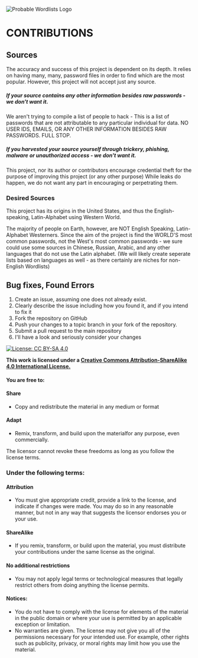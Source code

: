 ![Probable Wordlists Logo](https://raw.githubusercontent.com/berzerk0/Probable-Wordlists/master/ProbableWordlistLogo.png)


# CONTRIBUTIONS

## Sources
 The accuracy and success of this project is dependent on its depth. 
 It relies on having many, many, password files in order to find which are the most popular.
 However, this project will not accept just any source.
  
##### If your source contains any other information besides raw passwords - _*we don't want it.*_

We aren't trying to compile a list of people to hack - This is a list of passwords that are not attributable
to any particular individual for data. NO USER IDS, EMAILS, OR ANY OTHER INFORMATION BESIDES RAW PASSWORDS. FULL STOP.
    
    
##### If you harvested your source yourself through trickery, phishing, malware or unauthorized access - _*we don't want it.*_
    
This project, nor its author or contributors encourage credential theft for the purpose of improving this project (or any other purpose) While leaks do happen, we do not want any part in encouraging or perpetrating them.
    
    
### Desired Sources
  This project has its origins in the United States, and thus the English-speaking, Latin-Alphabet using Western World.
  
  The majority of people on Earth, however, are NOT English Speaking, Latin-Alphabet Westerners. 
  Since the aim of the project is find the WORLD'S most common passwords, not the West's most common passwords -
  we sure could use some sources in Chinese, Russian, Arabic, and any other languages that do not use the Latin alphabet.
  (We will likely create seperate lists based on languages as well - as there certainly are niches for non-English Wordlists)
  


## Bug fixes, Found Errors 
1. Create an issue, assuming one does not already exist.
2. Clearly describe the issue including how you found it, and if you intend to fix it
3. Fork the repository on GitHub
4. Push your changes to a topic branch in your fork of the repository.
5. Submit a pull request to the main repository
6. I'll have a look and seriously consider your changes


[![License: CC BY-SA 4.0](https://img.shields.io/badge/License-CC%20BY--SA%204.0-lightgrey.svg)](http://creativecommons.org/licenses/by-sa/4.0/)

 __This work is licensed under a [Creative Commons Attribution-ShareAlike 4.0 International License.](https://creativecommons.org/licenses/by-sa/4.0/)__
 
#### You are free to:

#### Share
+ Copy and redistribute the material in any medium or format

#### Adapt
+ Remix, transform, and build upon the materialfor any purpose, even commercially.

The licensor cannot revoke these freedoms as long as you follow the license terms.

### Under the following terms:

#### Attribution 
+ You must give appropriate credit, provide a link to the license, and indicate if changes were made. You may do so in any reasonable manner, but not in any way that suggests the licensor endorses you or your use.
#### ShareAlike 
+ If you remix, transform, or build upon the material, you must distribute your contributions under the same license as the original.
#### No additional restrictions
+ You may not apply legal terms or technological measures that legally restrict others from doing anything the license permits.

#### Notices:
+ You do not have to comply with the license for elements of the material in the public domain or where your use is permitted by an applicable exception or limitation.
+ No warranties are given. The license may not give you all of the permissions necessary for your intended use. For example, other rights such as publicity, privacy, or moral rights may limit how you use the material.


